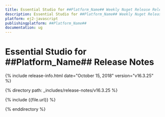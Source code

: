 ```yaml
---
title: Essential Studio for ##Platform_Name## Weekly Nuget Release Release Notes  
description: Essential Studio for ##Platform_Name## Weekly Nuget Release Release Notes  
platform: ej2-javascript
publishingplatform: ##Platform_Name##
documentation: ug
---
```


# Essential Studio for  ##Platform_Name##  Release Notes  

{% include release-info.html date="October 15, 2018"   version="v16.3.25"  %} 

{% directory path: _includes/release-notes/v16.3.25 %}

{% include {{file.url}} %}

{% enddirectory %}
